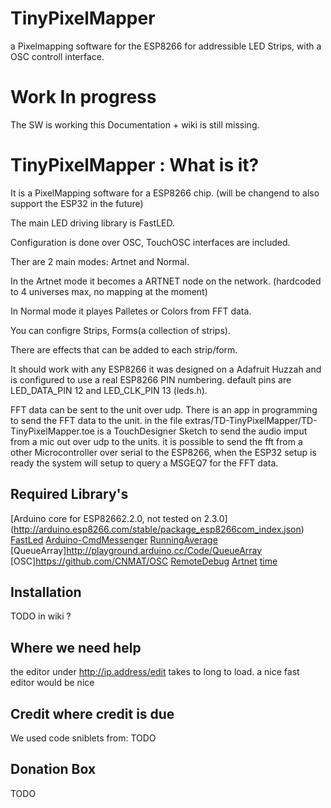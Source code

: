 # TinyPixelMapper
a Pixelmapping software for the ESP8266 for addressible LED Strips, with a OSC controll interface.

# Work In progress 
The SW is working this Documentation + wiki is still missing.

# TinyPixelMapper : What is it?
It is a PixelMapping software for a ESP8266 chip. (will be changend to also support the ESP32 in the future)

The main LED driving library is FastLED.

Configuration is done over OSC, TouchOSC interfaces are included.

Ther are 2 main modes: Artnet and Normal.

In the Artnet mode it becomes a ARTNET node on the network. (hardcoded to 4 universes max, no mapping at the moment)

In Normal mode it playes Palletes or Colors from FFT data.

You can configre Strips, Forms(a collection of strips).

There are effects that can be added to each strip/form.

It should work with any ESP8266 it was designed on a Adafruit Huzzah and is configured to use a real ESP8266 PIN numbering.
default pins are LED_DATA_PIN 12  and  LED_CLK_PIN 13  (leds.h).

FFT data can be sent to the unit over udp. There is an app in programming to send the FFT data to the unit. 
in the file  extras/TD-TinyPixelMapper/TD-TinyPixelMapper.toe is a TouchDesigner Sketch to send the audio imput from a mic out over udp to the units.
it is possible to send the fft from a other Microcontroller over serial to the ESP8266, when the ESP32 setup is ready the system will setup to query a MSGEQ7 for the FFT data.



## Required Library's
[Arduino core for ESP82662.2.0, not tested on 2.3.0] (http://arduino.esp8266.com/stable/package_esp8266com_index.json)
[FastLed](https://github.com/FastLED/FastLED "FastLED git Page ")
[Arduino-CmdMessenger](https://github.com/thijse/Arduino-CmdMessenger)
[RunningAverage](https://github.com/RobTillaart/Arduino/tree/master/libraries/RunningAverage)
[QueueArray]http://playground.arduino.cc/Code/QueueArray
[OSC]https://github.com/CNMAT/OSC
[RemoteDebug](https://github.com/JoaoLopesF/RemoteDebug)
[Artnet](https://github.com/natcl/Artnet)
[time](http://playground.arduino.cc/Code/Time)


## Installation 
TODO in wiki ?


## Where we need help
the editor under http://ip.address/edit takes to long to load.
a nice fast editor would be nice


## Credit where credit is due
We used code sniblets from:
TODO

## Donation Box
TODO
